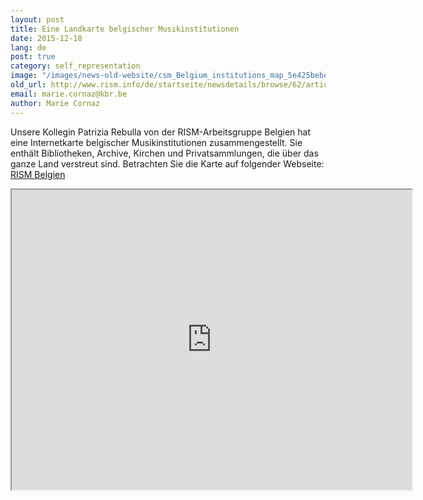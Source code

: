 ```yaml
---
layout: post
title: Eine Landkarte belgischer Musikinstitutionen
date: 2015-12-18
lang: de
post: true
category: self_representation
image: "/images/news-old-website/csm_Belgium_institutions_map_5e425bebe5.jpg"
old_url: http://www.rism.info/de/startseite/newsdetails/browse/62/article/64/an-interactive-map-of-musical-institutions-in-belgium.html
email: marie.cornaz@kbr.be
author: Marie Cornaz
---
```



Unsere Kollegin Patrizia Rebulla von der RISM-Arbeitsgruppe Belgien hat eine Internetkarte belgischer Musikinstitutionen zusammengestellt. Sie enthält Bibliotheken, Archive, Kirchen und Privatsammlungen, die über das ganze Land verstreut sind. Betrachten Sie die Karte auf folgender Webseite: [RISM Belgien](/de/workgroups/belgium-rism-belgium.html "Öffnet internen Link im aktuellen Fenster")



<iframe src="https://www.google.com/maps/d/embed?mid=zVkEV29Tbhz0.kJsXPEbQlNAA" width="640" height="480"></iframe>


